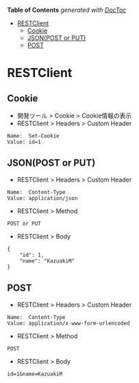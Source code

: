 <!-- START doctoc generated TOC please keep comment here to allow auto update -->
<!-- DON'T EDIT THIS SECTION, INSTEAD RE-RUN doctoc TO UPDATE -->
**Table of Contents**  *generated with [DocToc](https://github.com/thlorenz/doctoc)*

- [RESTClient](#restclient)
  - [Cookie](#cookie)
  - [JSON(POST or PUT)](#jsonpost-or-put)
  - [POST](#post)

<!-- END doctoc generated TOC please keep comment here to allow auto update -->

RESTClient
===

## Cookie

* 開発ツール > Cookie > Cookie情報の表示
* RESTClient > Headers > Custom Header
```
Name:  Set-Cookie
Value: id=1
```

## JSON(POST or PUT)

* RESTClient > Headers > Custom Header
```
Name:  Content-Type
Value: application/json
```
* RESTClient > Method
```
POST or PUT
```
* RESTClient > Body
```
{
    "id": 1,
    "name": "KazuakiM"
}
```

## POST

* RESTClient > Headers > Custom Header
```
Name:  Content-Type
Value: application/x-www-form-urlencoded
```
* RESTClient > Method
```
POST
```
* RESTClient > Body
```
id=1&name=KazuakiM
```

